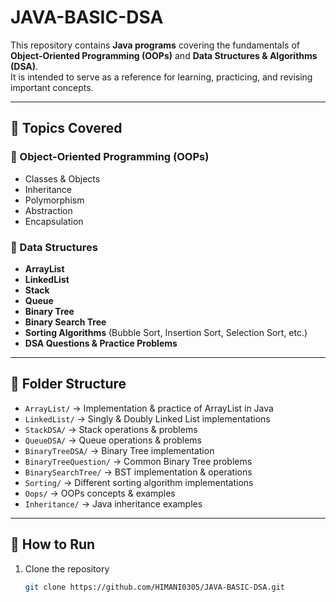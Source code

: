 # JAVA-BASIC-DSA

This repository contains **Java programs** covering the fundamentals of **Object-Oriented Programming (OOPs)** and **Data Structures & Algorithms (DSA)**.  
It is intended to serve as a reference for learning, practicing, and revising important concepts.

---

## 📌 Topics Covered

### 🔹 Object-Oriented Programming (OOPs)
- Classes & Objects
- Inheritance
- Polymorphism
- Abstraction
- Encapsulation

### 🔹 Data Structures
- **ArrayList**
- **LinkedList**
- **Stack**
- **Queue**
- **Binary Tree**
- **Binary Search Tree**
- **Sorting Algorithms** (Bubble Sort, Insertion Sort, Selection Sort, etc.)
- **DSA Questions & Practice Problems**

---

## 📂 Folder Structure

- `ArrayList/` → Implementation & practice of ArrayList in Java  
- `LinkedList/` → Singly & Doubly Linked List implementations  
- `StackDSA/` → Stack operations & problems  
- `QueueDSA/` → Queue operations & problems  
- `BinaryTreeDSA/` → Binary Tree implementation  
- `BinaryTreeQuestion/` → Common Binary Tree problems  
- `BinarySearchTree/` → BST implementation & operations  
- `Sorting/` → Different sorting algorithm implementations  
- `Oops/` → OOPs concepts & examples  
- `Inheritance/` → Java inheritance examples  

---

## 🚀 How to Run

1. Clone the repository  
   ```bash
   git clone https://github.com/HIMANI0305/JAVA-BASIC-DSA.git
